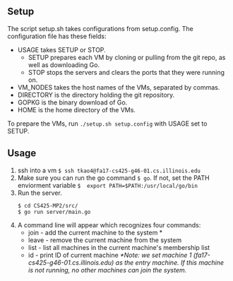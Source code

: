 ## Setup
The script setup.sh takes configurations from setup.config.
The configuration file has these fields:
 - USAGE takes SETUP or STOP. 
    - SETUP prepares each VM by cloning or pulling from the git repo, as well as downloading Go. 
    - STOP stops the servers and clears the ports that they were running on.
 -  VM_NODES takes the host names of the VMs, separated by commas.
 - DIRECTORY is the directory holding the git repository.
 - GOPKG is the binary download of Go.
 - HOME is the home directory of the VMs.

To prepare the VMs, run `./setup.sh setup.config` with USAGE set to SETUP.

## Usage
1. ssh into a vm `$ ssh tkao4@fa17-cs425-g46-01.cs.illinois.edu`
2. Make sure you can run the go command `$ go`. If not, set the PATH enviorment variable `$  export PATH=$PATH:/usr/local/go/bin`
3. Run the server.
    ```
    $ cd CS425-MP2/src/
    $ go run server/main.go
    ```
4. A command line will appear which recognizes four commands:
    * join - add the current machine to the system *
    * leave - remove the current machine from the system
    * list - list all machines in the current machine's membership list
    * id - print ID of current machine
*\*Note: we set machine 1 (fa17-cs425-g46-01.cs.illinois.edu) as the entry machine. If this machine is not running, no other machines can join the system.*